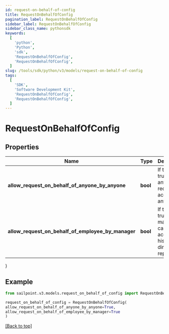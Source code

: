 ```yaml
---
id: request-on-behalf-of-config
title: RequestOnBehalfOfConfig
pagination_label: RequestOnBehalfOfConfig
sidebar_label: RequestOnBehalfOfConfig
sidebar_class_name: pythonsdk
keywords:
  [
    'python',
    'Python',
    'sdk',
    'RequestOnBehalfOfConfig',
    'RequestOnBehalfOfConfig',
  ]
slug: /tools/sdk/python/v3/models/request-on-behalf-of-config
tags:
  [
    'SDK',
    'Software Development Kit',
    'RequestOnBehalfOfConfig',
    'RequestOnBehalfOfConfig',
  ]
---
```


# RequestOnBehalfOfConfig

## Properties

| Name | Type | Description | Notes |
| --- | --- | --- | --- |
| **allow_request_on_behalf_of_anyone_by_anyone** | **bool** | If this is true, anyone can request access for anyone. | [optional] [default to False] |
| **allow_request_on_behalf_of_employee_by_manager** | **bool** | If this is true, a manager can request access for his or her direct reports. | [optional] [default to False] |

}

## Example

```python
from sailpoint.v3.models.request_on_behalf_of_config import RequestOnBehalfOfConfig

request_on_behalf_of_config = RequestOnBehalfOfConfig(
allow_request_on_behalf_of_anyone_by_anyone=True,
allow_request_on_behalf_of_employee_by_manager=True
)

```

[[Back to top]](#)
